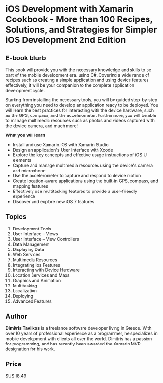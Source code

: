 # iOS Development with Xamarin Cookbook - More than 100 Recipes, Solutions, and Strategies for Simpler iOS Development 2nd Edition

## E-book blurb

This book will provide you with the necessary knowledge and skills to be part of the mobile development era, using C#. Covering a wide range of recipes such as creating a simple application and using device features effectively, it will be your companion to the complete application development cycle.

Starting from installing the necessary tools, you will be guided step-by-step on everything you need to develop an application ready to be deployed. You will learn the best practices for interacting with the device hardware, such as the GPS, compass, and the accelerometer. Furthermore, you will be able to manage multimedia resources such as photos and videos captured with the device camera, and much more!

**What you will learn**
* Install and use Xamarin.iOS with Xamarin Studio
* Design an application's User Interface with Xcode
* Explore the key concepts and effective usage instructions of iOS UI elements
* Capture and manage multimedia resources using the device's camera and microphone
* Use the accelerometer to capture and respond to device motion
* Create location-aware applications using the built-in GPS, compass, and mapping features
* Effectively use multitasking features to provide a user-friendly experience
* Discover and explore new iOS 7 features

## Topics

1. Development Tools
1. User Interface – Views
1. User Interface – View Controllers
1. Data Management
1. Displaying Data
1. Web Services
1. Multimedia Resources
1. Integrating Ios Features
1. Interacting with Device Hardware
1. Location Services and Maps
1. Graphics and Animation
1. Multitasking
1. Localization
1. Deploying
1. Advanced Features

## Author

**Dimitris Tavlikos** is a freelance software developer living in Greece. With over 10 years of professional experience as a programmer, he specializes in mobile development with clients all over the world. Dimitris has a passion for programming, and has recently been awarded the Xamarin MVP designation for his work.

## Price

$US 18.49
